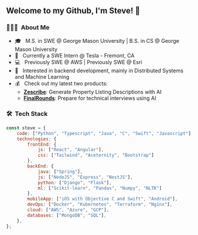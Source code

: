 <h2> Welcome to my Github, I'm Steve! 👋 </h2>

<h3> 👨🏻‍💻 &nbsp;About Me </h3>

- 🎓 &nbsp; M.S. in SWE @ George Mason University | B.S. in CS @ George Mason University
- 💼 &nbsp; Currently a SWE Intern @ Tesla - Fremont, CA
- 💻 &nbsp; Previously SWE @ AWS | Previously SWE @ Esri
- 🌱 &nbsp; Interested in backend development, mainly in Distributed Systems and Machine Learning
- 💰 &nbsp; Check out my latest two products:
  -   **[Zescribe](https://zescribe.ai/)**: Generate Property Listing Descriptions with AI
  -   **[FinalRounds](https://finalrounds.ai/)**: Prepare for technical interviews using AI

<h3> 🛠 &nbsp;Tech Stack</h3>

```javascript
const steve = {
    code: ["Python", "Typescript", "Java", "C", "Swift", "Javascript"],
    technologies: {
        frontEnd: {
            js: ["React", "Angular"],
            css: ["Tailwind", "Aceternity", "Bootstrap"]
        },
        backEnd: {
            java: ["Spring"],
            js: ["NodeJS", "Express", "NestJS"],
            python: ["Django", "Flask"],
            ml: ["Scikit-learn", "Pandas", "Numpy", "NLTK"]
        },
        mobileApp: ["iOS with Objective C and Swift", "Android"],
        devOps: ["Docker", "Kubernetes", "Terraform", "Nginx"],
        cloud: ["AWS", "Azure", "GCP"],
        databases: ["MongoDB", "SQL"],
    },
};
```
